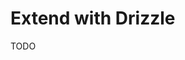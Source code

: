 # Extend with Drizzle

TODO

<!--
https://github.com/bolg55/fastify_starter/tree/main/fastify
https://github.com/fnxL/favorit/tree/main
-->
